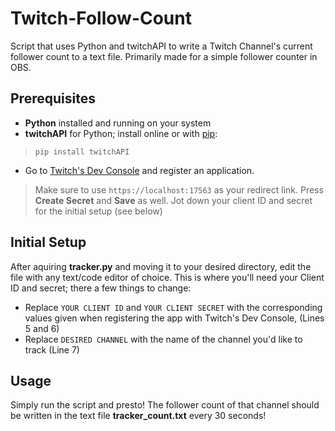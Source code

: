 # Twitch-Follow-Count
Script that uses Python and twitchAPI to write a Twitch Channel's current follower count to a text file. Primarily made for a simple follower counter in OBS.

## Prerequisites
- **Python** installed and running on your system
- **twitchAPI** for Python; install online or with [pip](https://pypi.org/project/twitchAPI/):
>```pip install twitchAPI```
- Go to [Twitch's Dev Console](https://dev.twitch.tv/console/apps) and register an application.
> Make sure to use ```https://localhost:17563``` as your redirect link. Press **Create Secret** and **Save** as well. Jot down your client ID and secret for the initial setup (see below)

## Initial Setup

After aquiring **tracker.py** and moving it to your desired directory, edit the file with any text/code editor of choice. This is where you'll need your Client ID and secret; there a few things to change:
- Replace ```YOUR CLIENT ID``` and ```YOUR CLIENT SECRET``` with the corresponding values given when registering the app with Twitch's Dev Console, (Lines 5 and 6)
- Replace ```DESIRED CHANNEL``` with the name of the channel you'd like to track (Line 7)

## Usage

Simply run the script and presto! The follower count of that channel should be written in the text file **tracker_count.txt** every 30 seconds!
